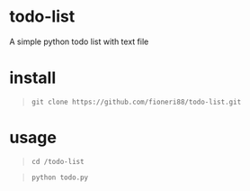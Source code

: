 # todo-list
A simple python todo list with text file

# install
>`git clone https://github.com/fioneri88/todo-list.git`

# usage
>`cd /todo-list`

>`python todo.py`

